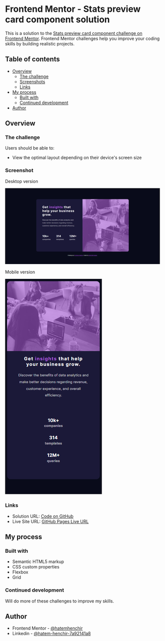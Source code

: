 # Frontend Mentor - Stats preview card component solution

This is a solution to the [Stats preview card component challenge on Frontend Mentor](https://www.frontendmentor.io/challenges/stats-preview-card-component-8JqbgoU62). Frontend Mentor challenges help you improve your coding skills by building realistic projects.

## Table of contents

- [Overview](#overview)
  - [The challenge](#the-challenge)
  - [Screenshots](#screenshots)
  - [Links](#links)
- [My process](#my-process)
  - [Built with](#built-with)
  - [Continued development](#continued-development)
- [Author](#author)

## Overview

### The challenge

Users should be able to:

- View the optimal layout depending on their device's screen size

### Screenshot

Desktop version

![desktop version](/screenshots/desktop.png)

Mobile version

![mobile version](/screenshots/mobile.png)

### Links

- Solution URL: [Code on GitHub]()
- Live Site URL: [GitHub Pages Live URL]()

## My process

### Built with

- Semantic HTML5 markup
- CSS custom properties
- Flexbox
- Grid

### Continued development

Will do more of these challenges to improve my skills.

## Author

- Frontend Mentor - [@hatemhenchir](https://www.frontendmentor.io/profile/hatemhenchir)
- Linkedin - [@hatem-henchir-7a92141a8](https://www.linkedin.com/in/hatem-henchir-7a92141a8/)
